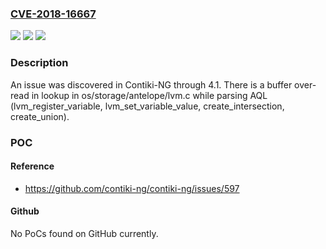 ### [CVE-2018-16667](https://cve.mitre.org/cgi-bin/cvename.cgi?name=CVE-2018-16667)
![](https://img.shields.io/static/v1?label=Product&message=n%2Fa&color=blue)
![](https://img.shields.io/static/v1?label=Version&message=n%2Fa&color=blue)
![](https://img.shields.io/static/v1?label=Vulnerability&message=n%2Fa&color=brighgreen)

### Description

An issue was discovered in Contiki-NG through 4.1. There is a buffer over-read in lookup in os/storage/antelope/lvm.c while parsing AQL (lvm_register_variable, lvm_set_variable_value, create_intersection, create_union).

### POC

#### Reference
- https://github.com/contiki-ng/contiki-ng/issues/597

#### Github
No PoCs found on GitHub currently.

